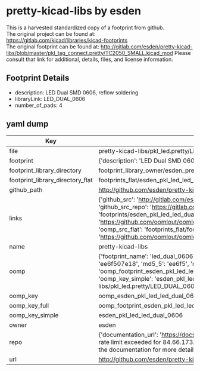 # pretty-kicad-libs by esden  
This is a harvested standardized copy of a footprint from github.  
The original project can be found at:  
https://gitlab.com/kicad/libraries/kicad-footprints  
The original footprint can be found at:
http://gitlab.com/esden/pretty-kicad-libs/blob/master/pkl_tag_connect.pretty/TC2050_SMALL.kicad_mod
Please consult that link for additional, details, files, and license information.  
## Footprint Details
* description: LED Dual SMD 0606, reflow soldering  
* libraryLink: LED_DUAL_0606  
* number_of_pads: 4  
## yaml dump  
| Key | Value |  
| --- | --- |  
| file | pretty-kicad-libs/pkl_led.pretty/LED_DUAL_0606.kicad_mod |  
| footprint | {'description': 'LED Dual SMD 0606, reflow soldering', 'libraryLink': 'LED_DUAL_0606', 'number_of_pads': 4} |  
| footprint_library_directory | footprint_library_owner/esden_pretty-kicad-libs |  
| footprint_library_directory_flat | footprints_flat/esden_pkl_led_led_dual_0606/working |  
| github_path | http://github.com/esden/pretty-kicad-libs/blob/master/pkl_led.pretty/LED_DUAL_0606.kicad_mod |  
| links | {'github_src': 'http://gitlab.com/esden/pretty-kicad-libs/blob/master/pkl_tag_connect.pretty/TC2050_SMALL.kicad_mod', 'github_src_repo': 'https://gitlab.com/kicad/libraries/kicad-footprints', 'oomp_bot': 'footprints/esden_pkl_led_led_dual_0606/working', 'oomp_bot_github': 'https://github.com/oomlout/oomlout_oomp_footprint_bot/tree/main/footprints/esden_pkl_led_led_dual_0606/working', 'oomp_src_flat': 'footprints_flat/footprints_flat/esden_pkl_led_led_dual_0606/working', 'oomp_src_flat_github': 'https://github.com/oomlout/oomlout_oomp_footprint_src/tree/main/footprints_flat/esden_pkl_led_led_dual_0606/working'} |  
| name | pretty-kicad-libs |  
| oomp | {'footprint_name': 'led_dual_0606', 'library_name': 'pkl_led', 'md5': 'ee6f507e18bb279e2f1e28d6ef99d109', 'md5_10': 'ee6f507e18', 'md5_5': 'ee6f5', 'md5_6': 'ee6f50', 'oomp_key': 'oomp_esden_pkl_led_led_dual_0606', 'oomp_key_extra': 'oomp_footprint_esden_pkl_led_led_dual_0606', 'oomp_key_full': 'oomp_footprint_esden_pkl_led_led_dual_0606_ee6f50', 'oomp_key_simple': 'esden_pkl_led_led_dual_0606', 'original_filename': 'pretty-kicad-libs/pkl_led.pretty/LED_DUAL_0606.kicad_mod', 'owner_name': 'esden'} |  
| oomp_key | oomp_esden_pkl_led_led_dual_0606 |  
| oomp_key_full | oomp_footprint_esden_pkl_led_led_dual_0606 |  
| oomp_key_simple | esden_pkl_led_led_dual_0606 |  
| owner | esden |  
| repo | {'documentation_url': 'https://docs.github.com/rest/overview/resources-in-the-rest-api#rate-limiting', 'message': "API rate limit exceeded for 84.66.173.59. (But here's the good news: Authenticated requests get a higher rate limit. Check out the documentation for more details.)"} |  
| url | http://github.com/esden/pretty-kicad-libs |  

